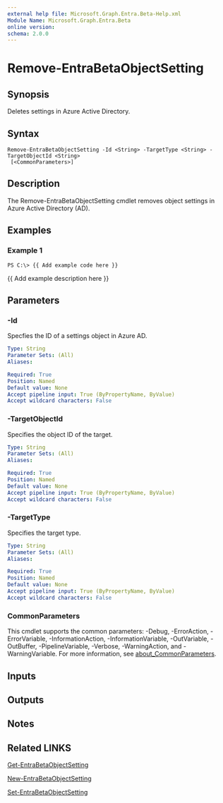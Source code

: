 ```yaml
---
external help file: Microsoft.Graph.Entra.Beta-Help.xml
Module Name: Microsoft.Graph.Entra.Beta
online version:
schema: 2.0.0
---
```


# Remove-EntraBetaObjectSetting

## Synopsis
Deletes settings in Azure Active Directory.

## Syntax

```
Remove-EntraBetaObjectSetting -Id <String> -TargetType <String> -TargetObjectId <String>
 [<CommonParameters>]
```

## Description
The Remove-EntraBetaObjectSetting cmdlet removes object settings in Azure Active Directory (AD).

## Examples

### Example 1
```
PS C:\> {{ Add example code here }}
```

{{ Add example description here }}

## Parameters



### -Id
Specfies the ID of a settings object in Azure AD.

```yaml
Type: String
Parameter Sets: (All)
Aliases:

Required: True
Position: Named
Default value: None
Accept pipeline input: True (ByPropertyName, ByValue)
Accept wildcard characters: False
```

### -TargetObjectId
Specifies the object ID of the target.

```yaml
Type: String
Parameter Sets: (All)
Aliases:

Required: True
Position: Named
Default value: None
Accept pipeline input: True (ByPropertyName, ByValue)
Accept wildcard characters: False
```

### -TargetType
Specifies the target type.

```yaml
Type: String
Parameter Sets: (All)
Aliases:

Required: True
Position: Named
Default value: None
Accept pipeline input: True (ByPropertyName, ByValue)
Accept wildcard characters: False
```

### CommonParameters
This cmdlet supports the common parameters: -Debug, -ErrorAction, -ErrorVariable, -InformationAction, -InformationVariable, -OutVariable, -OutBuffer, -PipelineVariable, -Verbose, -WarningAction, and -WarningVariable. For more information, see [about_CommonParameters](https://go.microsoft.com/fwlink/?LinkID=113216).

## Inputs

## Outputs

## Notes

## Related LINKS

[Get-EntraBetaObjectSetting]()

[New-EntraBetaObjectSetting]()

[Set-EntraBetaObjectSetting]()

